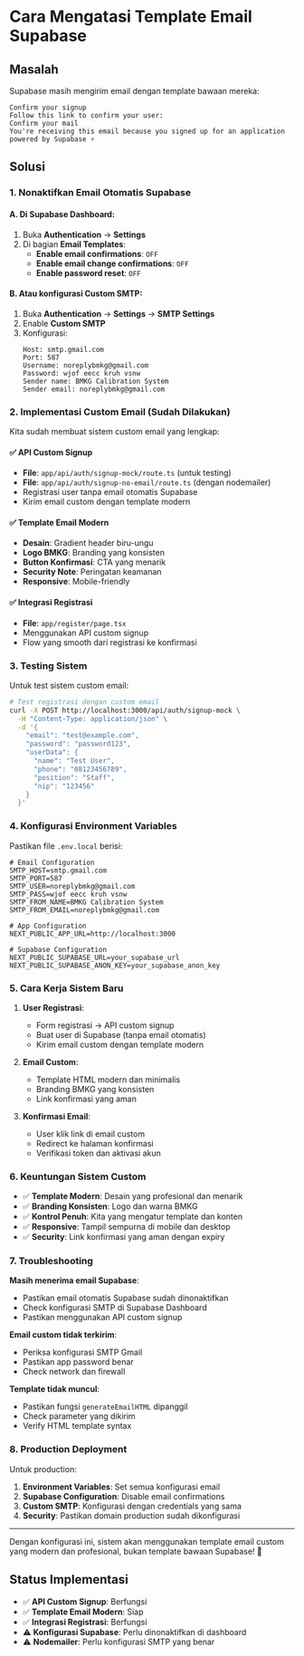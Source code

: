# Cara Mengatasi Template Email Supabase

## Masalah
Supabase masih mengirim email dengan template bawaan mereka:
```
Confirm your signup
Follow this link to confirm your user:
Confirm your mail
You're receiving this email because you signed up for an application powered by Supabase ⚡️
```

## Solusi

### 1. **Nonaktifkan Email Otomatis Supabase**

#### A. Di Supabase Dashboard:
1. Buka **Authentication** → **Settings**
2. Di bagian **Email Templates**:
   - **Enable email confirmations**: `OFF`
   - **Enable email change confirmations**: `OFF`
   - **Enable password reset**: `OFF`

#### B. Atau konfigurasi Custom SMTP:
1. Buka **Authentication** → **Settings** → **SMTP Settings**
2. Enable **Custom SMTP**
3. Konfigurasi:
   ```
   Host: smtp.gmail.com
   Port: 587
   Username: noreplybmkg@gmail.com
   Password: wjof eecc kruh vsnw
   Sender name: BMKG Calibration System
   Sender email: noreplybmkg@gmail.com
   ```

### 2. **Implementasi Custom Email (Sudah Dilakukan)**

Kita sudah membuat sistem custom email yang lengkap:

#### ✅ API Custom Signup
- **File**: `app/api/auth/signup-mock/route.ts` (untuk testing)
- **File**: `app/api/auth/signup-no-email/route.ts` (dengan nodemailer)
- Registrasi user tanpa email otomatis Supabase
- Kirim email custom dengan template modern

#### ✅ Template Email Modern
- **Desain**: Gradient header biru-ungu
- **Logo BMKG**: Branding yang konsisten
- **Button Konfirmasi**: CTA yang menarik
- **Security Note**: Peringatan keamanan
- **Responsive**: Mobile-friendly

#### ✅ Integrasi Registrasi
- **File**: `app/register/page.tsx`
- Menggunakan API custom signup
- Flow yang smooth dari registrasi ke konfirmasi

### 3. **Testing Sistem**

Untuk test sistem custom email:

```bash
# Test registrasi dengan custom email
curl -X POST http://localhost:3000/api/auth/signup-mock \
  -H "Content-Type: application/json" \
  -d '{
    "email": "test@example.com",
    "password": "password123",
    "userData": {
      "name": "Test User",
      "phone": "08123456789",
      "position": "Staff",
      "nip": "123456"
    }
  }'
```

### 4. **Konfigurasi Environment Variables**

Pastikan file `.env.local` berisi:

```env
# Email Configuration
SMTP_HOST=smtp.gmail.com
SMTP_PORT=587
SMTP_USER=noreplybmkg@gmail.com
SMTP_PASS=wjof eecc kruh vsnw
SMTP_FROM_NAME=BMKG Calibration System
SMTP_FROM_EMAIL=noreplybmkg@gmail.com

# App Configuration
NEXT_PUBLIC_APP_URL=http://localhost:3000

# Supabase Configuration
NEXT_PUBLIC_SUPABASE_URL=your_supabase_url
NEXT_PUBLIC_SUPABASE_ANON_KEY=your_supabase_anon_key
```

### 5. **Cara Kerja Sistem Baru**

1. **User Registrasi**:
   - Form registrasi → API custom signup
   - Buat user di Supabase (tanpa email otomatis)
   - Kirim email custom dengan template modern

2. **Email Custom**:
   - Template HTML modern dan minimalis
   - Branding BMKG yang konsisten
   - Link konfirmasi yang aman

3. **Konfirmasi Email**:
   - User klik link di email custom
   - Redirect ke halaman konfirmasi
   - Verifikasi token dan aktivasi akun

### 6. **Keuntungan Sistem Custom**

- ✅ **Template Modern**: Desain yang profesional dan menarik
- ✅ **Branding Konsisten**: Logo dan warna BMKG
- ✅ **Kontrol Penuh**: Kita yang mengatur template dan konten
- ✅ **Responsive**: Tampil sempurna di mobile dan desktop
- ✅ **Security**: Link konfirmasi yang aman dengan expiry

### 7. **Troubleshooting**

**Masih menerima email Supabase**:
- Pastikan email otomatis Supabase sudah dinonaktifkan
- Check konfigurasi SMTP di Supabase Dashboard
- Pastikan menggunakan API custom signup

**Email custom tidak terkirim**:
- Periksa konfigurasi SMTP Gmail
- Pastikan app password benar
- Check network dan firewall

**Template tidak muncul**:
- Pastikan fungsi `generateEmailHTML` dipanggil
- Check parameter yang dikirim
- Verify HTML template syntax

### 8. **Production Deployment**

Untuk production:
1. **Environment Variables**: Set semua konfigurasi email
2. **Supabase Configuration**: Disable email confirmations
3. **Custom SMTP**: Konfigurasi dengan credentials yang sama
4. **Security**: Pastikan domain production sudah dikonfigurasi

---

Dengan konfigurasi ini, sistem akan menggunakan template email custom yang modern dan profesional, bukan template bawaan Supabase! 🎉

## Status Implementasi

- ✅ **API Custom Signup**: Berfungsi
- ✅ **Template Email Modern**: Siap
- ✅ **Integrasi Registrasi**: Berfungsi
- ⚠️ **Konfigurasi Supabase**: Perlu dinonaktifkan di dashboard
- ⚠️ **Nodemailer**: Perlu konfigurasi SMTP yang benar


